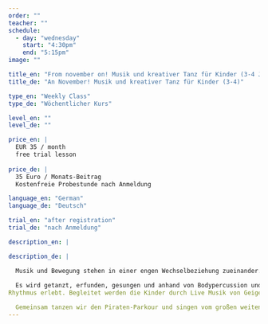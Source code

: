 ```yaml
---
order: ""
teacher: ""
schedule:
  - day: "wednesday"
    start: "4:30pm"
    end: "5:15pm"
image: ""

title_en: "From november on! Musik und kreativer Tanz für Kinder (3-4 J.)"
title_de: "An November! Musik und kreativer Tanz für Kinder (3-4)"

type_en: "Weekly Class"
type_de: "Wöchentlicher Kurs"

level_en: ""
level_de: ""

price_en: |
  EUR 35 / month 
  free trial lesson
  
price_de: |
  35 Euro / Monats-Beitrag  
  Kostenfreie Probestunde nach Anmeldung

language_en: "German"
language_de: "Deutsch"

trial_en: "after registration"
trial_de: "nach Anmeldung"

description_en: |

description_de: |

  Musik und Bewegung stehen in einer engen Wechselbeziehung zueinander. Diese auszuloten und in einem vertrauensvollen Raum mit einer Gruppe gleichaltriger Kinder phantasievoll zu erleben ist das Anliegen dieses Kurses. 
  
  Es wird getanzt, erfunden, gesungen und anhand von Bodypercussion und elementarem Instrumentarium 
Rhythmus erlebt. Begleitet werden die Kinder durch Live Musik von Geige und Trommel.

  Gemeinsam tanzen wir den Piraten-Parkour und singen vom großen weiten Meer.
---
```

